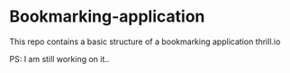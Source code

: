 # Bookmarking-application
This repo contains a basic structure of a bookmarking application thrill.io

PS: I am still working on it..
